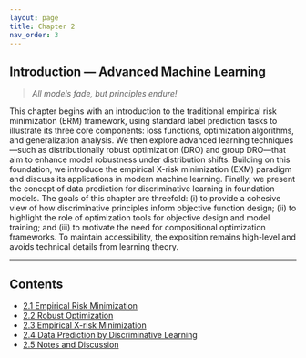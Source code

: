 ```yaml
---
layout: page
title: Chapter 2
nav_order: 3
---
```


## Introduction — Advanced Machine Learning

> *All models fade, but principles endure!*

This chapter begins with an introduction to the traditional empirical risk minimization (ERM) framework, using standard label prediction tasks to illustrate its three core components: loss functions, optimization algorithms, and generalization analysis. We then explore advanced learning techniques—such as distributionally robust optimization (DRO) and group DRO—that aim to enhance model robustness under distribution shifts. Building on this foundation, we introduce the empirical X-risk minimization (EXM) paradigm and discuss its applications in modern machine learning. Finally, we present the concept of data prediction for discriminative learning in foundation models. The goals of this chapter are threefold: (i) to provide a cohesive view of how discriminative principles inform objective function design; (ii) to highlight the role of optimization tools for objective design and model training; and (iii) to motivate the need for compositional optimization frameworks. To maintain accessibility, the exposition remains high-level and avoids technical details from learning theory.

---

## Contents

- [2.1 Empirical Risk Minimization](Ch2-1.md)
- [2.2 Robust Optimization](Ch2-2.md)
- [2.3 Empirical X-risk Minimization](Ch2-3.md)
- [2.4 Data Prediction by Discriminative Learning](Ch2-4.md)
- [2.5 Notes and Discussion](Ch2-5.md)



